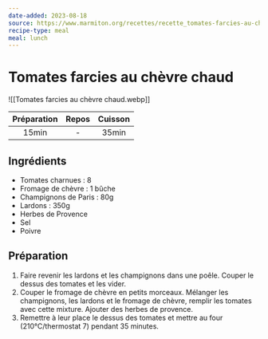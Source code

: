 ```yaml
---
date-added: 2023-08-18
source: https://www.marmiton.org/recettes/recette_tomates-farcies-au-chevre-chaud_23616.aspx
recipe-type: meal
meal: lunch
---
```


# Tomates farcies au chèvre chaud

![[Tomates farcies au chèvre chaud.webp]]

| Préparation | Repos | Cuisson |
|:-----------:|:-----:|:-------:|
|    15min    |   -   |  35min  |

## Ingrédients

- Tomates charnues : 8
- Fromage de chèvre : 1 bûche
- Champignons de Paris : 80g
- Lardons : 350g
- Herbes de Provence
- Sel
- Poivre

## Préparation

1. Faire revenir les lardons et les champignons dans une poêle. Couper le dessus des tomates et les vider.
2. Couper le fromage de chèvre en petits morceaux. Mélanger les champignons, les lardons et le fromage de chèvre, remplir les tomates avec cette mixture. Ajouter des herbes de provence.
3. Remettre à leur place le dessus des tomates et mettre au four (210°C/thermostat 7) pendant 35 minutes.
